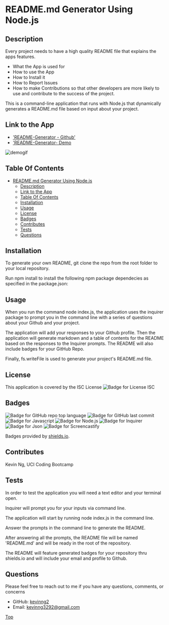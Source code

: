 # README.md Generator Using Node.js

## Description

Every project needs to have a high quality README file that explains the apps features. 
- What the App is used for
- How to use the App
- How to Install it
- How to Report Issues
- How to make Contributions so that other developers are more likely to use and contribute to the success of the project.

This is a command-line application that runs with Node.js that dynamically generates a README.md file based on input about your project. 
## Link to the App
* ['README-Generator - Github'](https://github.com/KevinNg2/README-Generator)
* ['README-Generator- Demo](https://drive.google.com/file/d/1hd2DMp9wEENYoGzPqM9zfciesO74mavF/view)

![demogif](./Develop/files/README%20Generator%20using%20Node.js.gif)




## Table Of Contents

- [README.md Generator Using Node.js](#readmemd-generator-using-nodejs)
  - [Description](#description)
  - [Link to the App](#link-to-the-app)
  - [Table Of Contents](#table-of-contents)
  - [Installation](#installation)
  - [Usage](#usage)
  - [License](#license)
  - [Badges](#badges)
  - [Contributes](#contributes)
  - [Tests](#tests)
  - [Questions](#questions)

## Installation

To generate your own README, git clone the repo from the root folder to your local repository.

Run npm install to install the following npm package dependecies as specified in the package.json:


## Usage
When you run the command node index.js, the application uses the inquirer package to prompt you in the command line with a series of questions about your Github and your project. 

The application will add your responses to your Github profile. Then the application will generate markdown and a table of contents for the README based on the responses to the Inquirer prompts. The README will also include badges for your GitHub Repo.

Finally, fs.writeFile is used to generate your project's README.md file. 

## License
This application is covered by the ISC License
![Badge for License ISC](https://img.shields.io/badge/ISC-License-blue)

## Badges

![Badge for GitHub repo top language](https://img.shields.io/github/languages/top/kevinng2/readmecreator?style=flat&logo=appveyor)
![Badge for GitHub last commit](https://img.shields.io/badge/last%20commit-september%202022-blue)
![Badge for Javascript](https://img.shields.io/badge/-Javascript-yellow)
![Badge for Node.js](https://img.shields.io/badge/-Node.js-yellowgreen)
![Badge for Inquirer](https://img.shields.io/badge/-inquirer-red)
![Badge for Json](https://img.shields.io/badge/-Json-blue)
![Badge for Screencastify](https://camo.githubusercontent.com/d54408ad4380fbd4dac972ca2699da5aec0cfca076470142ab31fdab74c321bb/68747470733a2f2f696d672e736869656c64732e696f2f62616467652f2d73637265656e636173746966792d6c6967687467726579)

Badges provided by [shields.io](https://shields.io/).

## Contributes
Kevin Ng, UCI Coding Bootcamp

## Tests
In order to test the application you will need a text editor and your terminal open.

Inquirer will prompt you for your inputs via command line.

The application will start by running node index.js in the command line. 

Answer the prompts in the command line to generate the README.

After answering all the prompts, the README file will be named 'README.md' and will be ready in the root of the repository.

The README will feature generated badges for your repository thru shields.io and will include your email and profile to Github. 

## Questions
Please feel free to reach out to me if you have any questions, comments, or concerns
- GitHub: [kevinng2](https://github.com/KevinNg2)
- Email: [kevinng3292@gmail.com](mailto:kevinng3292@gmail.com)


[Top](#description)

